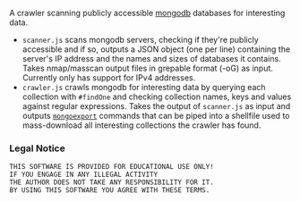 A crawler scanning publicly accessible [mongodb](https://www.mongodb.org/) databases for interesting data.

* `scanner.js` scans mongodb servers, checking if they're publicly accessible and if so, outputs a JSON object (one per line) containing the server's IP address and the names and sizes of databases it contains. Takes nmap/masscan output files in grepable format (-oG) as input. Currently only has support for IPv4 addresses.
* `crawler.js` crawls mongodb for interesting data by querying each collection with `#findOne` and checking collection names, keys and values against regular expressions. Takes the output of `scanner.js` as input and outputs [`mongoexport`](http://docs.mongodb.org/v2.2/reference/mongoexport/) commands that can be piped into a shellfile used to mass-download all interesting collections the crawler has found.

### Legal Notice ###
```
THIS SOFTWARE IS PROVIDED FOR EDUCATIONAL USE ONLY!
IF YOU ENGAGE IN ANY ILLEGAL ACTIVITY
THE AUTHOR DOES NOT TAKE ANY RESPONSIBILITY FOR IT.
BY USING THIS SOFTWARE YOU AGREE WITH THESE TERMS.
```
